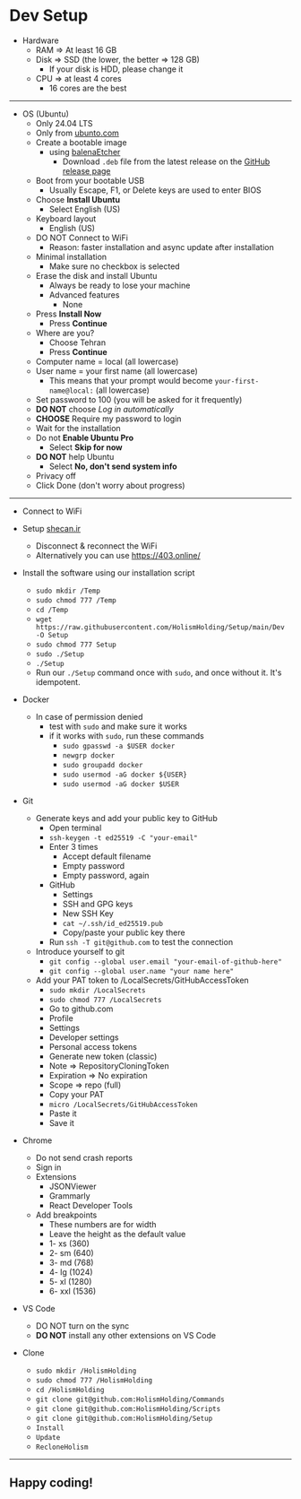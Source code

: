 # Dev Setup

- Hardware
    - RAM => At least 16 GB
    - Disk => SSD (the lower, the better => 128 GB)
        - If your disk is HDD, please change it
    - CPU => at least 4 cores
        - 16 cores are the best

---

- OS (Ubuntu)
    - Only 24.04 LTS
    - Only from [ubunto.com](https://ubuntu.com/download/desktop/thank-you?version=24.04&architecture=amd64&lts=true)
    - Create a bootable image
        - using [balenaEtcher](https://ubuntu.com/tutorials/install-ubuntu-desktop#3-create-a-bootable-usb-stick)
            - Download `.deb` file from the latest release on the [GitHub release page](https://github.com/balena-io/etcher/releases/)
    - Boot from your bootable USB
        - Usually Escape, F1, or Delete keys are used to enter BIOS
    - Choose **Install Ubuntu**
        - Select English (US)
    - Keyboard layout
        - English (US)
    - DO NOT Connect to WiFi
        - Reason: faster installation and async update after installation
    - Minimal installation
        - Make sure no checkbox is selected
    - Erase the disk and install Ubuntu
        - Always be ready to lose your machine
        - Advanced features
            - None
    - Press **Install Now**
        - Press **Continue**
    - Where are you?
        - Choose Tehran
        - Press **Continue**
    - Computer name = local (all lowercase)
    - User name = your first name (all lowercase)
        - This means that your prompt would become `your-first-name@local:` (all lowercase)
    - Set password to 100 (you will be asked for it frequently)
    - **DO NOT** choose *Log in automatically*
    - **CHOOSE** Require my password to login
    - Wait for the installation
    - Do not **Enable Ubuntu Pro**
        - Select **Skip for now**
    - **DO NOT** help Ubuntu
        - Select **No, don't send system info**
    - Privacy off
    - Click Done (don't worry about progress)

---

- Connect to WiFi
- Setup [shecan.ir](https://shecan.ir/tutorials/)
    - Disconnect & reconnect the WiFi
    - Alternatively you can use https://403.online/
- Install the software using our installation script
    - `sudo mkdir /Temp`
    - `sudo chmod 777 /Temp`
    - `cd /Temp`
    - `wget https://raw.githubusercontent.com/HolismHolding/Setup/main/Dev -O Setup`
    - `sudo chmod 777 Setup`
    - `sudo ./Setup`
    - `./Setup`
    - Run our `./Setup` command once with `sudo`, and once without it. It's idempotent.

- Docker
    - In case of permission denied
        - test with `sudo` and make sure it works
        - if it works with `sudo`, run these commands
            - `sudo gpasswd -a $USER docker`
            - `newgrp docker`
            - `sudo groupadd docker`
            - `sudo usermod -aG docker ${USER}`
            - `sudo usermod -aG docker $USER`

- Git
    - Generate keys and add your public key to GitHub
        - Open terminal
        - `ssh-keygen -t ed25519 -C "your-email"`
        - Enter 3 times
            - Accept default filename
            - Empty password
            - Empty password, again
        - GitHub
            - Settings
            - SSH and GPG keys
            - New SSH Key
            - `cat ~/.ssh/id_ed25519.pub`
            - Copy/paste your public key there
        - Run `ssh -T git@github.com` to test the connection
    - Introduce yourself to git
        - `git config --global user.email "your-email-of-github-here"`
        - `git config --global user.name "your name here"`
    - Add your PAT token to /LocalSecrets/GitHubAccessToken
        - `sudo mkdir /LocalSecrets`
        - `sudo chmod 777 /LocalSecrets`
        - Go to github.com
        - Profile
        - Settings
        - Developer settings
        - Personal access tokens
        - Generate new token (classic)
        - Note => RepositoryCloningToken
        - Expiration => No expiration
        - Scope => repo (full)
        - Copy your PAT
        - `micro /LocalSecrets/GitHubAccessToken`
        - Paste it
        - Save it

- Chrome
    - Do not send crash reports
    - Sign in
    - Extensions
        - JSONViewer
        - Grammarly
        - React Developer Tools
    - Add breakpoints
        - These numbers are for width
        - Leave the height as the default value
        - 1- xs (360)
        - 2- sm (640)
        - 3- md (768)
        - 4- lg (1024)
        - 5- xl (1280)
        - 6- xxl (1536)

- VS Code
    - DO NOT turn on the sync
    - **DO NOT** install any other extensions on VS Code

- Clone
    - `sudo mkdir /HolismHolding`
    - `sudo chmod 777 /HolismHolding`
    - `cd /HolismHolding`
    - `git clone git@github.com:HolismHolding/Commands`
    - `git clone git@github.com:HolismHolding/Scripts`
    - `git clone git@github.com:HolismHolding/Setup`
    - `Install`
    - `Update`
    - `RecloneHolism`

---

## Happy coding!
